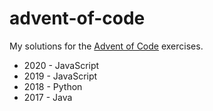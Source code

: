 # advent-of-code
My solutions for the [Advent of Code](https://adventofcode.com/) exercises.

* 2020 - JavaScript
* 2019 - JavaScript
* 2018 - Python
* 2017 - Java
